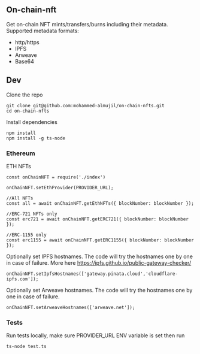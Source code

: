 ## On-chain-nft
Get on-chain NFT mints/transfers/burns including their metadata. Supported metadata formats:
- http/https
- IPFS
- Arweave
- Base64

## Dev
Clone the repo
```
git clone git@github.com:mohammed-almujil/on-chain-nfts.git
cd on-chain-nfts
```
Install dependencies
```
npm install
npm install -g ts-node
```

### **Ethereum**

ETH NFTs
```
const onChainNFT = require('./index')

onChainNFT.setEthProvider(PROVIDER_URL);

//All NFTs
const all = await onChainNFT.getEthNFTs({ blockNumber: blockNumber });

//ERC-721 NFTs only
const erc721 = await onChainNFT.getERC721({ blockNumber: blockNumber });

//ERC-1155 only
const erc1155 = await onChainNFT.getERC1155({ blockNumber: blockNumber });

```

Optionally set IPFS hostnames. The code will try the hostnames one by one in case of failure. More here https://ipfs.github.io/public-gateway-checker/
```
onChainNFT.setIpfsHostnames(['gateway.pinata.cloud','cloudflare-ipfs.com']);
```

Optionally set Arweave hostnames. The code will try the hostnames one by one in case of failure.
```
onChainNFT.setArweaveHostnames(['arweave.net']);
```
### **Tests**

Run tests locally, make sure PROVIDER_URL ENV variable is set then run
```
ts-node test.ts
```